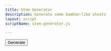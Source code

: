 ```yaml
---
title: Stem Generator
description: Generate some bamboo-like shoots
layout: script
scriptName: stem-generator.js

---
```


<button id="generate">Generate</button>

<svg id="plantArea" viewBox="0 0 550 400" preserveAspectRatio="xMidYMid meet"></svg>
